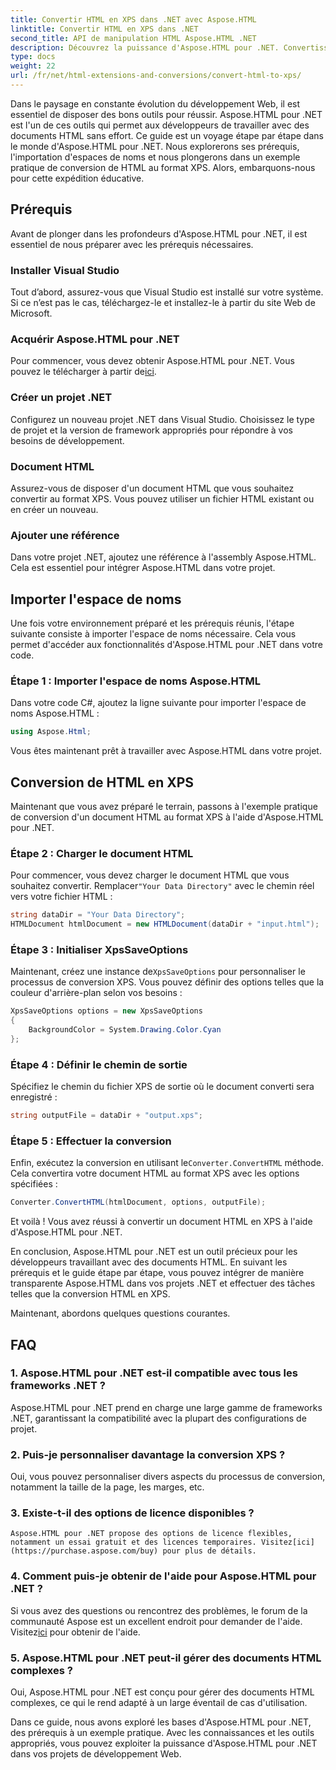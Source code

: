 ```yaml
---
title: Convertir HTML en XPS dans .NET avec Aspose.HTML
linktitle: Convertir HTML en XPS dans .NET
second_title: API de manipulation HTML Aspose.HTML .NET
description: Découvrez la puissance d'Aspose.HTML pour .NET. Convertissez facilement du HTML en XPS. Prérequis, guide étape par étape et FAQ inclus.
type: docs
weight: 22
url: /fr/net/html-extensions-and-conversions/convert-html-to-xps/
---
```


Dans le paysage en constante évolution du développement Web, il est essentiel de disposer des bons outils pour réussir. Aspose.HTML pour .NET est l'un de ces outils qui permet aux développeurs de travailler avec des documents HTML sans effort. Ce guide est un voyage étape par étape dans le monde d'Aspose.HTML pour .NET. Nous explorerons ses prérequis, l'importation d'espaces de noms et nous plongerons dans un exemple pratique de conversion de HTML au format XPS. Alors, embarquons-nous pour cette expédition éducative.

## Prérequis

Avant de plonger dans les profondeurs d'Aspose.HTML pour .NET, il est essentiel de nous préparer avec les prérequis nécessaires.

### Installer Visual Studio

Tout d’abord, assurez-vous que Visual Studio est installé sur votre système. Si ce n’est pas le cas, téléchargez-le et installez-le à partir du site Web de Microsoft.

### Acquérir Aspose.HTML pour .NET

 Pour commencer, vous devez obtenir Aspose.HTML pour .NET. Vous pouvez le télécharger à partir de[ici](https://releases.aspose.com/html/net/).

### Créer un projet .NET

Configurez un nouveau projet .NET dans Visual Studio. Choisissez le type de projet et la version de framework appropriés pour répondre à vos besoins de développement.

### Document HTML

Assurez-vous de disposer d'un document HTML que vous souhaitez convertir au format XPS. Vous pouvez utiliser un fichier HTML existant ou en créer un nouveau.

### Ajouter une référence

Dans votre projet .NET, ajoutez une référence à l'assembly Aspose.HTML. Cela est essentiel pour intégrer Aspose.HTML dans votre projet.

## Importer l'espace de noms

Une fois votre environnement préparé et les prérequis réunis, l'étape suivante consiste à importer l'espace de noms nécessaire. Cela vous permet d'accéder aux fonctionnalités d'Aspose.HTML pour .NET dans votre code.

### Étape 1 : Importer l'espace de noms Aspose.HTML

Dans votre code C#, ajoutez la ligne suivante pour importer l'espace de noms Aspose.HTML :

```csharp
using Aspose.Html;
```

Vous êtes maintenant prêt à travailler avec Aspose.HTML dans votre projet.

## Conversion de HTML en XPS

Maintenant que vous avez préparé le terrain, passons à l'exemple pratique de conversion d'un document HTML au format XPS à l'aide d'Aspose.HTML pour .NET.

### Étape 2 : Charger le document HTML

 Pour commencer, vous devez charger le document HTML que vous souhaitez convertir. Remplacer`"Your Data Directory"` avec le chemin réel vers votre fichier HTML :

```csharp
string dataDir = "Your Data Directory";
HTMLDocument htmlDocument = new HTMLDocument(dataDir + "input.html");
```

### Étape 3 : Initialiser XpsSaveOptions

 Maintenant, créez une instance de`XpsSaveOptions` pour personnaliser le processus de conversion XPS. Vous pouvez définir des options telles que la couleur d'arrière-plan selon vos besoins :

```csharp
XpsSaveOptions options = new XpsSaveOptions
{
    BackgroundColor = System.Drawing.Color.Cyan
};
```

### Étape 4 : Définir le chemin de sortie

Spécifiez le chemin du fichier XPS de sortie où le document converti sera enregistré :

```csharp
string outputFile = dataDir + "output.xps";
```

### Étape 5 : Effectuer la conversion

 Enfin, exécutez la conversion en utilisant le`Converter.ConvertHTML` méthode. Cela convertira votre document HTML au format XPS avec les options spécifiées :

```csharp
Converter.ConvertHTML(htmlDocument, options, outputFile);
```

Et voilà ! Vous avez réussi à convertir un document HTML en XPS à l'aide d'Aspose.HTML pour .NET.

En conclusion, Aspose.HTML pour .NET est un outil précieux pour les développeurs travaillant avec des documents HTML. En suivant les prérequis et le guide étape par étape, vous pouvez intégrer de manière transparente Aspose.HTML dans vos projets .NET et effectuer des tâches telles que la conversion HTML en XPS.

Maintenant, abordons quelques questions courantes.

## FAQ

### 1. Aspose.HTML pour .NET est-il compatible avec tous les frameworks .NET ?
   Aspose.HTML pour .NET prend en charge une large gamme de frameworks .NET, garantissant la compatibilité avec la plupart des configurations de projet.

### 2. Puis-je personnaliser davantage la conversion XPS ?
   Oui, vous pouvez personnaliser divers aspects du processus de conversion, notamment la taille de la page, les marges, etc.

### 3. Existe-t-il des options de licence disponibles ?
    Aspose.HTML pour .NET propose des options de licence flexibles, notamment un essai gratuit et des licences temporaires. Visitez[ici](https://purchase.aspose.com/buy) pour plus de détails.

### 4. Comment puis-je obtenir de l'aide pour Aspose.HTML pour .NET ?
   Si vous avez des questions ou rencontrez des problèmes, le forum de la communauté Aspose est un excellent endroit pour demander de l'aide. Visitez[ici](https://forum.aspose.com/) pour obtenir de l'aide.

### 5. Aspose.HTML pour .NET peut-il gérer des documents HTML complexes ?
   Oui, Aspose.HTML pour .NET est conçu pour gérer des documents HTML complexes, ce qui le rend adapté à un large éventail de cas d'utilisation.

Dans ce guide, nous avons exploré les bases d'Aspose.HTML pour .NET, des prérequis à un exemple pratique. Avec les connaissances et les outils appropriés, vous pouvez exploiter la puissance d'Aspose.HTML pour .NET dans vos projets de développement Web.